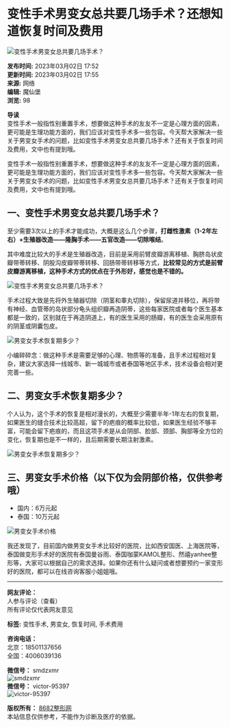 # 变性手术男变女总共要几场手术？还想知道恢复时间及费用

![变性手术男变女总共要几场手术？](https://img.8682.cc/uploadfile/2023/0302/20230302963010.jpg)

**发布时间:** 2023年03月02日 17:52  
**更新时间:** 2023年03月02日 17:55  
**来源:** 网络  
**编辑:** 魔仙堡  
**浏览:** 98  

**导读**  
变性手术一般指性别重置手术，想要做这种手术的友友不一定是心理方面的因素，更可能是生理功能方面的，我们应该对变性手术多一些包容。今天帮大家解决一些关于男变女手术的问题，比如变性手术男变女总共要几场手术？还有关于恢复时间及费用，文中也有提到哦。

变性手术一般指性别重置手术，想要做这种手术的友友不一定是心理方面的因素，更可能是生理功能方面的，我们应该对变性手术多一些包容。今天帮大家解决一些关于男变女手术的问题，比如变性手术男变女总共要几场手术？还有关于恢复时间及费用，文中也有提到哦。

## 一、变性手术男变女总共要几场手术？

至少需要3次以上的手术才能成功，大概是这么几个步骤，**打雌性激素（1-2年左右）+生殖器改造——隆胸手术——五官改造——切除喉结**。

其中难度比较大的手术是生殖器改造，目前是采用前臂皮瓣游离移植、胸脐岛状皮瓣带蒂转移、阴股沟皮瓣带蒂转移、回肠带蒂转移等方式，**比较常见的方式是前臂皮瓣游离移植，这种手术方式的优点在于外形好，感觉也是不错的。**

![变性手术男变女总共要几场手术？](https://img.8682.cc/uploadfile/2023/0302/20230302335944.jpg)

手术过程大致是先将外生殖器切除（阴茎和睾丸切除），保留尿道并移位，再将带有神经、血管蒂的岛状部分龟头组织瓣再造阴蒂，这些每家医院或者每个医生基本都是一致的，区别就在于再造阴道上，有的医生采用的肠瓣，有的医生会采用原有的阴茎或阴囊包皮。

![男变女手术恢复期多少？](https://img.8682.cc/uploadfile/2023/0302/20230302876100.jpg)

小编碎碎念：做这种手术是需要足够的心理、物质等的准备，且手术过程相对复杂，建议大家选择一线城市、新一城城市或者泰国等地区手术，技术设备会相对更完善一些。

## 二、男变女手术恢复期多少？

个人认为，这个手术的恢复是相对漫长的，大概至少需要半年-1年左右的恢复期，如果医生的缝合技术比较高超，留下的疤痕的概率比较低，如果医生经验不够丰富，可能会留下疤痕的，而且这项手术是从会阴部、脸部、颈部、胸部等全方位的变化，恢复期也是不一样的，且后期需要长期注射激素。

![男变女手术恢复期多少？](https://img.8682.cc/uploadfile/2023/0302/20230302270548.jpg)

## 三、男变女手术价格（以下仅为会阴部价格，仅供参考哦）

- 国内：6万元起
- 泰国：10万元起

![男变女手术价格](https://img.8682.cc/uploadfile/2023/0302/20230302392196.jpg)

我还发现了，目前国内做男变女手术比较好的医院，比如西安国医、上海医院等，泰国做变形手术好的医院有泰国曼谷雨、泰国咖蒙KAMOL整形、然禧yanhee整形等，大家可以根据自己的需求选择。如果你还有什么疑问或者想要预约一家变形好的医院，都可以在线咨询客服小姐姐哦。

---

**网友评论：**  
人参与评论（查看）  
所有评论仅代表网友意见

**标签:** 变性手术, 男变女, 恢复时间, 手术费用

**咨询电话：**  
北京：18501137656  
全国：4006039136  

**微信号：** smdzxmr  
![smdzxmr](/statics/8682.cc/images/qr1.png)  
**微信号：** victor-95397  
![victor-95397](/statics/8682.cc/images/qr2.png)  

**版权所有：** [8682整形网](https://www.8682.cc/page/copyright.html)  
本站信息仅供参考，不能作为诊断及医疗的依据。